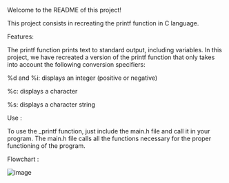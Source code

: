 Welcome to the README of this project!

This project consists in recreating the printf function in C language.

Features:

The printf function prints text to standard output, including variables. In this project, we have recreated a version of the printf function that only takes into account the following conversion specifiers:

%d and %i: displays an integer (positive or negative)

%c: displays a character

%s: displays a character string

Use :

To use the _printf function, just include the main.h file and call it in your program. The main.h file calls all the functions necessary for the proper functioning of the program.

Flowchart :

![image](https://user-images.githubusercontent.com/49965538/229373354-b56c80f1-b245-4fbc-834f-379b187fd410.png)

